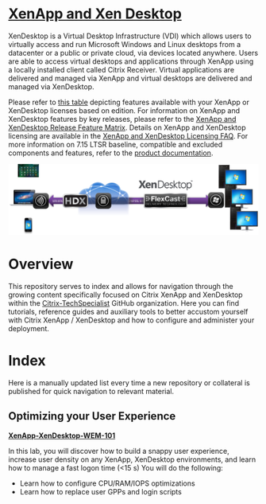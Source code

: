 # [XenApp and Xen Desktop](https://www.citrix.com/products/sharefile/)

XenDesktop is a Virtual Desktop Infrastructure (VDI) which allows users to virtually access and run Microsoft Windows and Linux desktops from a datacenter or a public or private cloud, via devices located anywhere. Users are able to access virtual desktops and applications through XenApp using a locally installed client called Citrix Receiver. Virtual applications are delivered and managed via XenApp and virtual desktops are delivered and managed via XenDesktop.

Please refer to [this table](https://www.citrix.com/products/xenapp-xendesktop/feature-matrix.html) depicting features  available with your XenApp or XenDesktop licenses based on edition. For information on XenApp and XenDesktop features by key releases, please refer to the [XenApp and XenDesktop Release Feature Matrix](https://www.citrix.com/products/xenapp-xendesktop/release-feature-matrix.html). Details on XenApp and XenDesktop licensing are available in the [XenApp and XenDesktop Licensing FAQ](https://support.citrix.com/article/CTX128013). For more information on 7.15 LTSR baseline, compatible and excluded components and features, refer to the [product documentation](http://docs.citrix.com/en-us/xenapp-and-xendesktop/7-15-ltsr.html).

![XenApp and XenDesktop](images/xenapp-xendesktop.png)

# Overview 

This repository serves to index and allows for navigation through the growing content specifically focused on Citrix XenApp and XenDesktop within the [Citrix-TechSpecialist](https://github.com/Citrix-TechSpecialist) GitHub organization. Here you can find tutorials, reference guides and auxiliary tools to better accustom yourself with Citrix XenApp / XenDesktop and how to configure and administer your deployment. 

# Index

Here is a manually updated list every time a new repository or collateral is published for quick navigation to relevant material. 

## Optimizing your User Experience

**[XenApp-XenDesktop-WEM-101](https://github.com/Citrix-TechSpecialist/XenApp-XenDesktop-WEM-101)**

In this lab, you will discover how to build a snappy user experience, increase user density on any XenApp, XenDesktop environments, and learn how to manage a fast logon time (<15 s) You will do the following:

  * Learn how to configure CPU/RAM/IOPS optimizations
  * Learn how to replace user GPPs and login scripts
